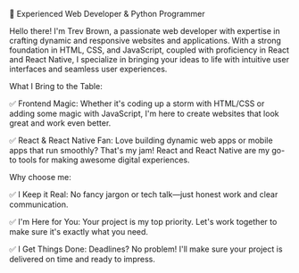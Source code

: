 🚀 Experienced Web Developer & Python Programmer

Hello there! I'm Trev Brown, a passionate web developer with expertise in crafting dynamic and responsive websites and applications. With a strong foundation in HTML, CSS, and JavaScript, coupled with proficiency in React and React Native, I specialize in bringing your ideas to life with intuitive user interfaces and seamless user experiences.

What I Bring to the Table:

✅ Frontend Magic: Whether it's coding up a storm with HTML/CSS or adding some magic with JavaScript, I'm here to create websites that look great and work even better.

✅ React & React Native Fan: Love building dynamic web apps or mobile apps that run smoothly? That's my jam! React and React Native are my go-to tools for making awesome digital experiences.

Why choose me:

✅ I Keep it Real: No fancy jargon or tech talk—just honest work and clear communication.

✅ I'm Here for You: Your project is my top priority. Let's work together to make sure it's exactly what you need.

✅ I Get Things Done: Deadlines? No problem! I'll make sure your project is delivered on time and ready to impress.
